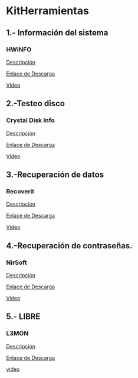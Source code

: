 # KitHerramientas

## 1.- **Información del sistema**

### HWiNFO

[Descripción](modulo0/modulo0.md)


[Enlace de Descarga](https://www.hwinfo.com/download/)

[Video](https://youtu.be/siom775Q9aE)

## 2.-**Testeo disco**

### Crystal Disk Info

[Descripción](modulo1/modulo1.md)

[Enlace de Descarga](https://crystalmark.info/en/software/crystaldiskinfo/)

[Video](https://youtu.be/_hO-E42Sqfg)

## 3.-**Recuperación de datos**

### Recoverit

[Descripción](modulo2/modulo2.md)

[Enlace de Descarga](https://recoverit.wondershare.es/deleted-recovery/undelete-freewares.html)

[Video](https://youtu.be/u4WVL9LtJK0)

## 4.-**Recuperación de contraseñas.**

### NirSoft

[Descripción](modulo3/modulo3.md)

[Enlace de Descarga](https://www.nirsoft.net/password_recovery_tools.html)

[Video]()

## 5.- **LIBRE**

### L3MON

[Descripción](modulo4/modulo4.md)

[Enlace de Descarga]()

[video](https://www.youtube.com/watch?v=tUQBCGmJJm8)


